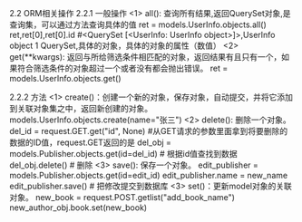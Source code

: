 2.2 ORM相关操作
2.2.1 一般操作
	<1> all(): 查询所有结果,返回QuerySet对象,是查询集，可以通过方法查询具体的值
		ret = models.UserInfo.objects.all() 
		ret,ret[0],ret[0].id #<QuerySet [<UserInfo: UserInfo object>]>,UserInfo object 1  QuerySet,具体的对象，具体的对象的属性（数值）
	<2> get(**kwargs):  返回与所给筛选条件相匹配的对象，返回结果有且只有一个，如果符合筛选条件的对象超过一个或者没有都会抛出错误。
		ret = models.UserInfo.objects.get() 
		
2.2.2 方法
	<1> create()：创建一个新的对象，保存对象，自动提交，并将它添加到关联对象集之中，返回新创建的对象。
		models.UserInfo.objects.create(name="张三")
	<2> delete(): 删除一个对象。
		del_id = request.GET.get("id", None) #从GET请求的参数里面拿到将要删除的数据的ID值，request.GET返回的是<QueryDict>
		del_obj = models.Publisher.objects.get(id=del_id) # 根据id值查找到数据
		del_obj.delete() # 删除
	<3> save(): 保存一个对象。
		edit_publisher = models.Publisher.objects.get(id=edit_id)
        edit_publisher.name = new_name
        edit_publisher.save()  # 把修改提交到数据库
	<3> set()：更新model对象的关联对象。
		new_book = request.POST.getlist("add_book_name")
		new_author_obj.book.set(new_book)
